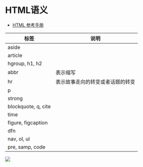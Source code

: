 # HTML语义

- [HTML 参考手册](https://www.runoob.com/tags/html-reference.html)

标签 | 说明
---|---
aside | 
article | 
hgroup, h1, h2 | 
abbr | 表示缩写
hr | 表示故事走向的转变或者话题的转变
p | 
strong | 
blockquote, q, cite | 
time | 
figure, figcaption | 
dfn | 
nav, ol, ul | 
pre, samp, code | 



![](https://static001.geekbang.org/resource/image/96/9e/9684130e423b6734b23652f4f0b6359e.jpg)